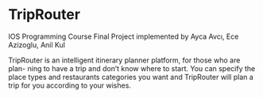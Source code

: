 # TripRouter
IOS Programming Course Final Project
implemented by Ayca Avcı, Ece Azizoglu, Anil Kul

TripRouter is an intelligent itinerary planner platform, for those who are plan- ning to have a trip and don’t know where to start. You can specify the place types and restaurants categories you want and TripRouter will plan a trip for you according to your wishes.
